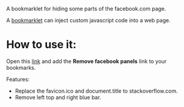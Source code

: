 A bookmarklet for hiding some parts of the facebook.com page.

A [bookmarklet](https://en.wikipedia.org/wiki/Bookmarklet) can inject custom javascript code into a web page.

# How to use it:
Open this [link](https://rasztasd.github.io/facebook-panel-remover/) and add the **Remove facebook panels** link to your bookmarks.

Features:
* Replace the favicon.ico and document.title to stackoverflow.com.
* Remove left top and right blue bar.

